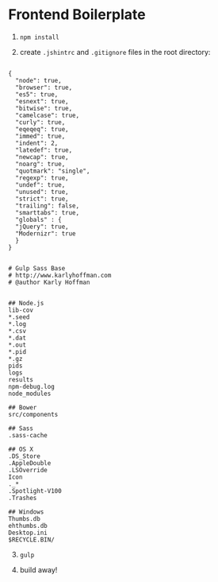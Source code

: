 # Frontend Boilerplate

1.  `npm install`

2.	create `.jshintrc` and `.gitignore` files in the root directory:



``` .jshintrc 

{
  "node": true,
  "browser": true,
  "es5": true,
  "esnext": true,
  "bitwise": true,
  "camelcase": true,
  "curly": true,
  "eqeqeq": true,
  "immed": true,
  "indent": 2,
  "latedef": true,
  "newcap": true,
  "noarg": true,
  "quotmark": "single",
  "regexp": true,
  "undef": true,
  "unused": true,
  "strict": true,
  "trailing": false,
  "smarttabs": true,
  "globals" : {
  "jQuery": true,
  "Modernizr": true
  }
}
```


```  .gitignore

# Gulp Sass Base
# http://www.karlyhoffman.com
# @author Karly Hoffman


## Node.js
lib-cov
*.seed
*.log
*.csv
*.dat
*.out
*.pid
*.gz
pids
logs
results
npm-debug.log
node_modules

## Bower
src/components

## Sass
.sass-cache

## OS X
.DS_Store
.AppleDouble
.LSOverride
Icon
._*
.Spotlight-V100
.Trashes

## Windows
Thumbs.db
ehthumbs.db
Desktop.ini
$RECYCLE.BIN/
```

3.  `gulp`

4.  build away!
